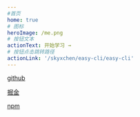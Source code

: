```yaml
---
#首页
home: true  
# 图标
heroImage: /me.png
# 按钮文本
actionText: 开始学习 →
# 按钮点击跳转路径
actionLink: '/skyxchen/easy-cli/easy-cli'
---
```


[github](https://github.com/destiny4)

[掘金](https://juejin.cn/user/3034307825007182)

[npm](https://www.npmjs.com/~destiny4)
